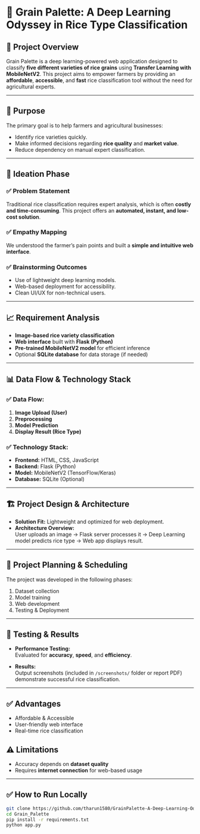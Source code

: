 # 🌾 Grain Palette: A Deep Learning Odyssey in Rice Type Classification

## 📌 Project Overview

Grain Palette is a deep learning-powered web application designed to classify **five different varieties of rice grains** using **Transfer Learning with MobileNetV2**. This project aims to empower farmers by providing an **affordable**, **accessible**, and **fast** rice classification tool without the need for agricultural experts.

---

## 🎯 Purpose

The primary goal is to help farmers and agricultural businesses:

- Identify rice varieties quickly.
- Make informed decisions regarding **rice quality** and **market value**.
- Reduce dependency on manual expert classification.

---

## 🧠 Ideation Phase

### ✅ Problem Statement
Traditional rice classification requires expert analysis, which is often **costly and time-consuming**. This project offers an **automated, instant, and low-cost solution**.

### ✅ Empathy Mapping
We understood the farmer’s pain points and built a **simple and intuitive web interface**.

### ✅ Brainstorming Outcomes
- Use of lightweight deep learning models.
- Web-based deployment for accessibility.
- Clean UI/UX for non-technical users.

---

## 📈 Requirement Analysis

- **Image-based rice variety classification**
- **Web interface** built with **Flask (Python)**
- **Pre-trained MobileNetV2 model** for efficient inference
- Optional **SQLite database** for data storage (if needed)

---

## 📊 Data Flow & Technology Stack

### ✅ Data Flow:
1. **Image Upload (User)**
2. **Preprocessing**
3. **Model Prediction**
4. **Display Result (Rice Type)**

### ✅ Technology Stack:
- **Frontend:** HTML, CSS, JavaScript
- **Backend:** Flask (Python)
- **Model:** MobileNetV2 (TensorFlow/Keras)
- **Database:** SQLite (Optional)

---

## 🏗️ Project Design & Architecture

- **Solution Fit:** Lightweight and optimized for web deployment.
- **Architecture Overview:**  
  User uploads an image → Flask server processes it → Deep Learning model predicts rice type → Web app displays result.

---

## 📅 Project Planning & Scheduling

The project was developed in the following phases:

1. Dataset collection
2. Model training
3. Web development
4. Testing & Deployment

---

## 🧪 Testing & Results

- **Performance Testing:**  
  Evaluated for **accuracy**, **speed**, and **efficiency**.

- **Results:**  
  Output screenshots (included in `/screenshots/` folder or report PDF) demonstrate successful rice classification.

---

## ✅ Advantages

- Affordable & Accessible
- User-friendly web interface
- Real-time rice classification

## ⚠️ Limitations

- Accuracy depends on **dataset quality**
- Requires **internet connection** for web-based usage

---

## ✅ How to Run Locally

```bash
git clone https://github.com/tharun1580/GrainPalette-A-Deep-Learning-Odyssey
cd Grain_Palette
pip install -r requirements.txt
python app.py
